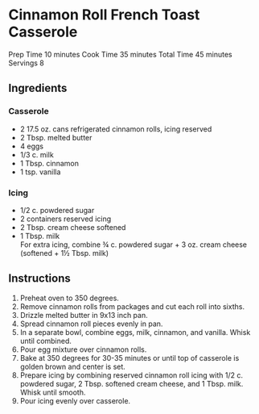 # Cinnamon Roll French Toast Casserole
Prep Time 10 minutes
Cook Time 35 minutes
Total Time 45 minutes
Servings 8

## Ingredients

### Casserole
* 2 17.5 oz. cans refrigerated cinnamon rolls, icing reserved
* 2 Tbsp. melted butter
* 4 eggs
* 1/3 c. milk
* 1 Tbsp. cinnamon
* 1 tsp. vanilla

### Icing
* 1/2 c. powdered sugar
* 2 containers reserved icing
* 2 Tbsp. cream cheese softened
* 1 Tbsp. milk  
For extra icing, combine ¾ c. powdered sugar + 3 oz. cream cheese (softened + 1½ Tbsp. milk)

## Instructions
1. Preheat oven to 350 degrees.
1. Remove cinnamon rolls from packages and cut each roll into sixths.
1. Drizzle melted butter in 9x13 inch pan.
1. Spread cinnamon roll pieces evenly in pan.
1. In a separate bowl, combine eggs, milk, cinnamon, and vanilla. Whisk until combined.
1. Pour egg mixture over cinnamon rolls.
1. Bake at 350 degrees for 30-35 minutes or until top of casserole is golden brown and center is set.
1. Prepare icing by combining reserved cinnamon roll icing with 1/2 c. powdered sugar, 2 Tbsp. softened cream cheese, and 1 Tbsp. milk. Whisk until smooth.
1. Pour icing evenly over casserole.